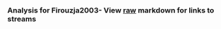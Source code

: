 ### Analysis for Firouzja2003- View [raw](https://raw.githubusercontent.com/microprediction/chess/main/analysis/firouzja2003/chess_blitz/locations.json) markdown for links to streams